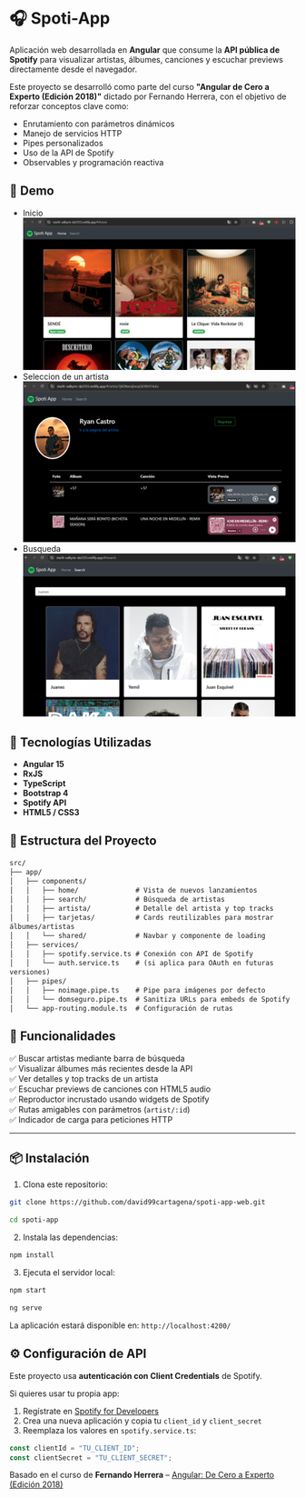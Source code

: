 # 🎧 Spoti-App

Aplicación web desarrollada en **Angular** que consume la **API pública de Spotify** para visualizar artistas, álbumes, canciones y escuchar previews directamente desde el navegador.

Este proyecto se desarrolló como parte del curso **"Angular de Cero a Experto (Edición 2018)"** dictado por Fernando Herrera, con el objetivo de reforzar conceptos clave como:

- Enrutamiento con parámetros dinámicos
- Manejo de servicios HTTP
- Pipes personalizados
- Uso de la API de Spotify
- Observables y programación reactiva

## 📸 Demo

- Inicio
  ![Spoti-App Screenshot](https://raw.githubusercontent.com/david99cartagena/spoti-app-web/refs/heads/main/media/Screenshot_1.png)
- Seleccion de un artista
  ![Spoti-App Screenshot](https://raw.githubusercontent.com/david99cartagena/spoti-app-web/refs/heads/main/media/Screenshot_2.png)
- Busqueda
  ![Spoti-App Screenshot](https://raw.githubusercontent.com/david99cartagena/spoti-app-web/refs/heads/main/media/Screenshot_3.png)

## 🚀 Tecnologías Utilizadas

- **Angular 15**
- **RxJS**
- **TypeScript**
- **Bootstrap 4**
- **Spotify API**
- **HTML5 / CSS3**

## 📁 Estructura del Proyecto

```
src/
├── app/
│   ├── components/
│   │   ├── home/              # Vista de nuevos lanzamientos
│   │   ├── search/            # Búsqueda de artistas
│   │   ├── artista/           # Detalle del artista y top tracks
│   │   ├── tarjetas/          # Cards reutilizables para mostrar álbumes/artistas
│   │   └── shared/            # Navbar y componente de loading
│   ├── services/
│   │   ├── spotify.service.ts # Conexión con API de Spotify
│   │   └── auth.service.ts    # (si aplica para OAuth en futuras versiones)
│   ├── pipes/
│   │   ├── noimage.pipe.ts    # Pipe para imágenes por defecto
│   │   └── domseguro.pipe.ts  # Sanitiza URLs para embeds de Spotify
│   └── app-routing.module.ts  # Configuración de rutas
```

## 🔑 Funcionalidades

✅ Buscar artistas mediante barra de búsqueda  
✅ Visualizar álbumes más recientes desde la API  
✅ Ver detalles y top tracks de un artista  
✅ Escuchar previews de canciones con HTML5 audio  
✅ Reproductor incrustado usando widgets de Spotify  
✅ Rutas amigables con parámetros (`artist/:id`)  
✅ Indicador de carga para peticiones HTTP

---

## 📦 Instalación

1. Clona este repositorio:

```bash
git clone https://github.com/david99cartagena/spoti-app-web.git
```

```bash
cd spoti-app
```

2. Instala las dependencias:

```bash
npm install
```

3. Ejecuta el servidor local:

```bash
npm start
```

```bash
ng serve
```

La aplicación estará disponible en: `http://localhost:4200/`

<!-- ## 🧠 Conceptos Reforzados

- Uso del **routerLink** y **ActivatedRoute**
- **ngModel** para binding bidireccional en formularios
- Manejo de tokens con la API de Spotify (`client_credentials`)
- Modularización con componentes y servicios
- Creación de **pipes personalizados** (`noimage`, `domseguro`)
- Uso de **Observables** con `async`, `pipe`, y `map`

--- -->

## ⚙️ Configuración de API

Este proyecto usa **autenticación con Client Credentials** de Spotify.

Si quieres usar tu propia app:

1. Regístrate en [Spotify for Developers](https://developer.spotify.com/dashboard/)
2. Crea una nueva aplicación y copia tu `client_id` y `client_secret`
3. Reemplaza los valores en `spotify.service.ts`:

```ts
const clientId = "TU_CLIENT_ID";
const clientSecret = "TU_CLIENT_SECRET";
```

Basado en el curso de **Fernando Herrera** – [Angular: De Cero a Experto (Edición 2018)](https://www.udemy.com/course/angular-de-cero-a-experto/)

<!-- ---

## 📌 Notas Finales

Este proyecto es ideal para aprender cómo trabajar con APIs públicas usando Angular, y reforzar conceptos modernos del framework como servicios, pipes, enrutamiento y observables.

¡Personalízalo o extiéndelo como quieras! Puedes añadir login con OAuth, mostrar álbumes completos o implementar reproducción continua con audio HTML5. -->
